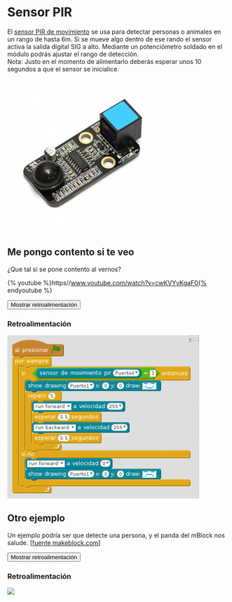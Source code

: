
# Sensor PIR

El [sensor PIR de movimiento](https://www.makeblock.es/productos/sensor_movimiento_pir/) se usa para detectar personas o animales en un rango de hasta 6m. Si se mueve algo dentro de ese rando el sensor activa la salida digital SIG a alto. Mediante un potenciómetro soldado en el módulo podrás ajustar el rango de detección.<br />Nota: Justo en el momento de alimentarlo deberás esperar unos 10 segundos a que el sensor se inicialice.

![](img/EL_PIR_makeblock_EL_PIR.jpg)
## Me pongo contento si te veo

¿Que tal si se pone contento al vernos?

{% youtube %}https//www.youtube.com/watch?v=cwKVYvKgaF0{% endyoutube %}
<script type="text/javascript">var feedback20_93text = "Mostrar retroalimentación";</script><input type="button" name="toggle-feedback-20_93" value="Mostrar retroalimentación" class="feedbackbutton" onclick="$exe.toggleFeedback(this,true);return false" />

### Retroalimentación

![](img/mepongocontento.png)
## Otro ejemplo

Un ejemplo podría ser que detecte una persona, y el panda del mBlock nos salude. [[fuente makeblock.com](http://learn.makeblock.com/me-pir-motion-sensor/)]

<script type="text/javascript">var feedback19_93text = "Mostrar retroalimentación";</script><input type="button" name="toggle-feedback-19_93" value="Mostrar retroalimentación" class="feedbackbutton" onclick="$exe.toggleFeedback(this,true);return false" />

### Retroalimentación

![](http://learn.makeblock.com/en/wp-content/uploads/2016/01/%E5%BE%AE%E4%BF%A1%E6%88%AA%E5%9B%BE_20160129150427.png)
